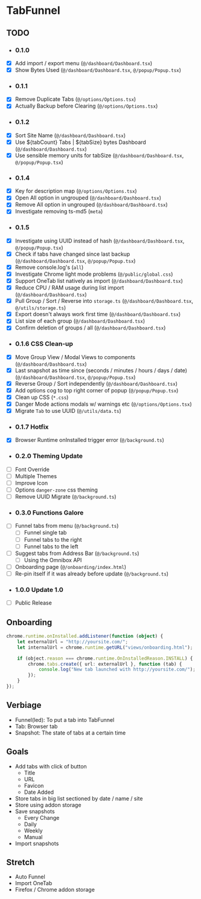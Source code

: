 # TabFunnel

## TODO

- ### 0.1.0
- [x] Add import / export menu (`@/dashboard/Dashboard.tsx`)
- [x] Show Bytes Used (`@/dashboard/Dashboard.tsx`, `@/popup/Popup.tsx`)

- ### 0.1.1
- [x] Remove Duplicate Tabs (`@/options/Options.tsx`)
- [x] Actually Backup before Clearing (`@/options/Options.tsx`)

- ### 0.1.2
- [x] Sort Site Name (`@/dashboard/Dashboard.tsx`)
- [x] Use ${tabCount} Tabs | ${tabSize} bytes Dashboard (`@/dashboard/Dashboard.tsx`)
- [x] Use sensible memory units for tabSize (`@/dashboard/Dashboard.tsx`, `@/popup/Popup.tsx`)

- ### 0.1.4
- [x] Key for description map (`@/options/Options.tsx`)
- [x] Open All option in ungrouped (`@/dashboard/Dashboard.tsx`)
- [x] Remove All option in ungrouped (`@/dashboard/Dashboard.tsx`)
- [x] Investigate removing ts-md5 (`meta`)

- ### 0.1.5
- [x] Investigate using UUID instead of hash (`@/dashboard/Dashboard.tsx`, `@/popup/Popup.tsx`)
- [x] Check if tabs have changed since last backup (`@/dashboard/Dashboard.tsx`, `@/popup/Popup.tsx`)
- [x] Remove console.log's (`all`)
- [x] Investigate Chrome light mode problems (`@/public/global.css`)
- [x] Support OneTab list natively as import (`@/dashboard/Dashboard.tsx`)
- [x] Reduce CPU / RAM usage during list import (`@/dashboard/Dashboard.tsx`)
- [x] Pull Group / Sort / Reverse into `storage.ts` (`@/dashboard/Dashboard.tsx`, `@/utils/storage.ts`)
- [x] Export doesn't always work first time (`@/dashboard/Dashboard.tsx`)
- [x] List size of each group (`@/dashboard/Dashboard.tsx`)
- [x] Confirm deletion of groups / all (`@/dashboard/Dashboard.tsx`)

- ### 0.1.6 CSS Clean-up
- [x] Move Group View / Modal Views to components (`@/dashboard/Dashboard.tsx`)
- [x] Last snapshot as time since (seconds / minutes / hours / days / date) (`@/dashboard/Dashboard.tsx`, `@/popup/Popup.tsx`)
- [x] Reverse Group / Sort independently (`@/dashboard/Dashboard.tsx`)
- [x] Add options cog to top right corner of popup (`@/popup/Popup.tsx`)
- [x] Clean up CSS (`*.css`)
- [x] Danger Mode actions modals w/ warnings etc (`@/options/Options.tsx`)
- [x] Migrate `Tab` to use UUID (`@/utils/data.ts`)

- ### 0.1.7 Hotfix
- [x] Browser Runtime onInstalled trigger error (`@/background.ts`)

- ### 0.2.0 Theming Update
- [ ] Font Override
- [ ] Multiple Themes
- [ ] Improve Icon
- [ ] Options `danger-zone` css theming
- [ ] Remove UUID Migrate (`@/background.ts`)

- ### 0.3.0 Functions Galore
- [ ] Funnel tabs from menu (`@/background.ts`)
  - [ ] Funnel single tab
  - [ ] Funnel tabs to the right
  - [ ] Funnel tabs to the left
- [ ] Suggest tabs from Address Bar (`@/background.ts`)
  - [ ] Using the Omnibox API
- [ ] Onboarding page (`@/onboarding/index.html`)
- [ ] Re-pin itself if it was already before update (`@/background.ts`)

- ### 1.0.0 Update 1.0
- [ ] Public Release

## Onboarding
```typescript
chrome.runtime.onInstalled.addListener(function (object) {
    let externalUrl = "http://yoursite.com/";
    let internalUrl = chrome.runtime.getURL("views/onboarding.html");

    if (object.reason === chrome.runtime.OnInstalledReason.INSTALL) {
        chrome.tabs.create({ url: externalUrl }, function (tab) {
            console.log("New tab launched with http://yoursite.com/");
        });
    }
});
```

## Verbiage

- Funnel(led): To put a tab into TabFunnel
- Tab: Browser tab
- Snapshot: The state of tabs at a certain time

## Goals

- Add tabs with click of button
  - Title
  - URL
  - Favicon
  - Date Added
- Store tabs in big list sectioned by date / name / site
- Store using addon storage
- Save snapshots
  - Every Change
  - Daily
  - Weekly
  - Manual
- Import snapshots

## Stretch

- Auto Funnel
- Import OneTab
- Firefox / Chrome addon storage
